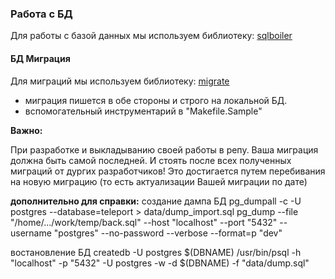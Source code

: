 ### Работа с БД

Для работы с базой данных мы используем библиотеку: [sqlboiler](https://github.com/volatiletech/sqlboiler)

#### БД Миграция 
Для миграций мы используем библиотеку: [migrate](https://github.com/webnice/migrate)

* миграция пишется в обе стороны и строго на локальной БД.
* вспомогательный инструментарий в "Makefile.Sample"

**Важно:**

При разработке и выкладыванию своей работы в репу.
Ваша миграция должна быть самой последней. И стоять после всех полученных миграций от дургих разработчиков!
Это достигается путем перебивания на новую миграцию (то есть актуализации Вашей миграции по дате)

**дополнительно для справки:**
создание дампа БД
pg_dumpall -c -U postgres --database=teleport > data/dump_import.sql
pg_dump --file "/home/.../work/temp/back.sql" --host "localhost" --port "5432" --username "postgres" --no-password --verbose --format=p "dev"

востановление БД
createdb -U postgres $(DBNAME)
/usr/bin/psql -h "localhost" -p "5432" -U postgres -w -d $(DBNAME) -f "data/dump.sql"
